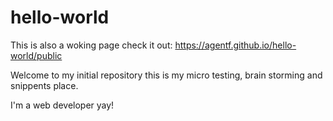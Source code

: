 # hello-world

This is also a woking page check it out: https://agentf.github.io/hello-world/public

Welcome to my initial repository this is my micro testing, brain storming and snippents place.

I'm a web developer yay!
